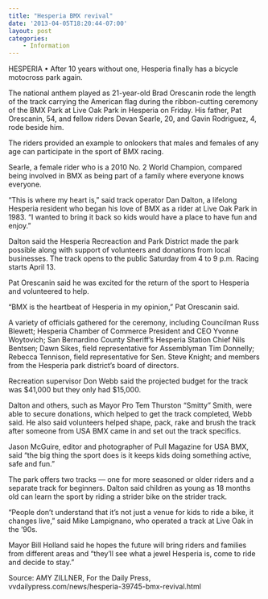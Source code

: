 ```yaml
---
title: "Hesperia BMX revival"
date: '2013-04-05T18:20:44-07:00'
layout: post
categories:
    - Information
---
```


HESPERIA • After 10 years without one, Hesperia finally has a bicycle motocross park again.  
  
The national anthem played as 21-year-old Brad Orescanin rode the length of the track carrying the American flag during the ribbon-cutting ceremony of the BMX Park at Live Oak Park in Hesperia on Friday. His father, Pat Orescanin, 54, and fellow riders Devan Searle, 20, and Gavin Rodriguez, 4, rode beside him.

The riders provided an example to onlookers that males and females of any age can participate in the sport of BMX racing.

Searle, a female rider who is a 2010 No. 2 World Champion, compared being involved in BMX as being part of a family where everyone knows everyone.

“This is where my heart is,” said track operator Dan Dalton, a lifelong Hesperia resident who began his love of BMX as a rider at Live Oak Park in 1983. “I wanted to bring it back so kids would have a place to have fun and enjoy.”

Dalton said the Hesperia Recreaction and Park District made the park possible along with support of volunteers and donations from local businesses. The track opens to the public Saturday from 4 to 9 p.m. Racing starts April 13.

Pat Orescanin said he was excited for the return of the sport to Hesperia and volunteered to help.

“BMX is the heartbeat of Hesperia in my opinion,” Pat Orescanin said.

A variety of officials gathered for the ceremony, including Councilman Russ Blewett; Hesperia Chamber of Commerce President and CEO Yvonne Woytovich; San Bernardino County Sheriff’s Hesperia Station Chief Nils Bentsen; Dawn Sikes, field representative for Assemblyman Tim Donnelly; Rebecca Tennison, field representative for Sen. Steve Knight; and members from the Hesperia park district’s board of directors.

Recreation supervisor Don Webb said the projected budget for the track was $41,000 but they only had $15,000.

Dalton and others, such as Mayor Pro Tem Thurston “Smitty” Smith, were able to secure donations, which helped to get the track completed, Webb said. He also said volunteers helped shape, pack, rake and brush the track after someone from USA BMX came in and set out the track specifics.

Jason McGuire, editor and photographer of Pull Magazine for USA BMX, said “the big thing the sport does is it keeps kids doing something active, safe and fun.”

The park offers two tracks — one for more seasoned or older riders and a separate track for beginners. Dalton said children as young as 18 months old can learn the sport by riding a strider bike on the strider track.

“People don’t understand that it’s not just a venue for kids to ride a bike, it changes live,” said Mike Lampignano, who operated a track at Live Oak in the ’90s.

Mayor Bill Holland said he hopes the future will bring riders and families from different areas and “they’ll see what a jewel Hesperia is, come to ride and decide to stay.”

Source: AMY ZILLNER, For the Daily Press, vvdailypress.com/news/hesperia-39745-bmx-revival.html